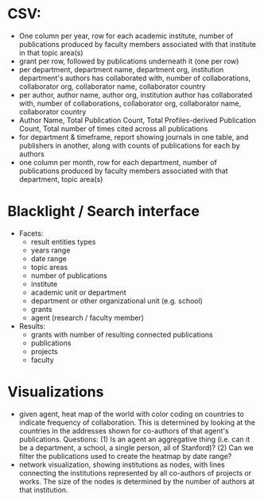 # CSV: 
  - One column per year, row for each academic institute, number of publications produced by faculty members associated with that institute in that topic area(s)
  - grant per row, followed by publications underneath it (one per row)
  - per department, department name, department org, institution department's authors has collaborated with, number of collaborations, collaborator org, collaborator name, collaborator country
  - per author, author name, author org, institution author has collaborated with, number of collaborations, collaborator org, collaborator name, collaborator country
  - Author Name, Total Publication Count, Total Profiles-derived Publication Count, Total number of times cited across all publications
  - for department & timeframe, report showing journals in one table, and publishers in another, along with counts of publications for each by authors
  - one column per month, row for each department, number of publications produced by faculty members associated with that department, topic area(s)

# Blacklight / Search interface
- Facets:
  - result entities types
  - years range
  - date range
  - topic areas
  - number of publications
  - institute
  - academic unit or department
  - department or other organizational unit (e.g. school)
  - grants
  - agent (research / faculty member)
- Results:
  - grants with number of resulting connected publications
  - publications
  - projects
  - faculty

# Visualizations
  - given agent, heat map of the world with color coding on countries to indicate frequency of collaboration.  This is determined by looking at the countries in the addresses shown for co-authors of that agent's publications.  Questions: (1) Is an agent an aggregative thing (i.e. can it be a department, a school, a single person, all of Stanford)?  (2) Can we filter the publications used to create the heatmap by date range?
  - network visualization, showing institutions as nodes, with lines connecting the institutions represented by all co-authors of projects or works. The size of the nodes is determined by the number of authors at that institution. 
